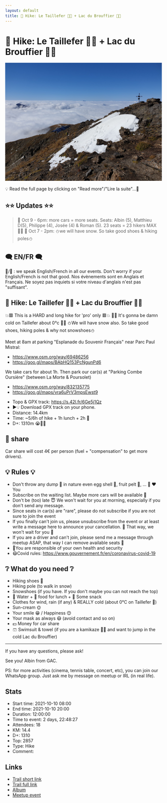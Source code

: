 ```yaml
---
layout: default
title: 🥾 Hike: Le Taillefer 🗻🤯 + Lac du Brouffier 🥵🥶
---
```


# 🥾 Hike: Le Taillefer 🗻🤯 + Lac du Brouffier 🥵🥶

![2021-10-10](../img/orig/2021-10-10.jpg)

💡 Read the full page by clicking on "Read more"/"Lire la suite"...💜

##  ⭐⭐ Updates ⭐⭐ 
> 📅 Oct 9 - 6pm: more cars = more seats. Seats: Albin (5), Matthieu D(5), Philippe (4), Josée (4) & Roman (5). 23 seats = 23 hikers MAX 🚶‍♂️
> 📅 Oct 7 - 2pm: ⛄we will have snow. So take good shoes & hiking poles⛄

##  🗨️ EN/FR 🗨️ 
🦅/🐓 : we speak English/French in all our events. Don't worry if your English/French is not that good. Nos évènements sont en Anglais et Français. Ne soyez pas inquiets si votre niveau d'anglais n'est pas "suffisant".

##  🥾 Hike: Le Taillefer 🗻🤯 + Lac du Brouffier 🥵🥶 
💥🟥 This is a HARD and long hike for 'pro' only 🟥💥
🥶🧊 It's gonna be damn cold on Taillefer about 0°c 🧊🥶
⛄We will have snow also. So take good shoes, hiking poles & why not snowshoes⛄

Meet at 8am at parking "Esplanade du Souvenir Français" near Parc Paul Mistral:
- https://www.osm.org/way/69486256
- https://goo.gl/maps/BAbHQ153PcNgunPd6

We take cars for about 1h. Then park our car(s) at "Parking Combe Oursière" (between La Morte & Poursolet)
- https://www.osm.org/way/832135775
- https://goo.gl/maps/vra6uPrV3mpsEwst9

* Topo & GPX track: https://s.42l.fr/6Ge5j1Qz
* ▶💡 Download GPX track on your phone.
* Distance: 14.4km
* Time: ~5/6h of hike + 1h lunch + 2h 🚗
* D+: 1310m 😭🥵🤯

##  🚗 share 
Car share will cost 4€ per person (fuel + "compensation" to get more drivers).

##  💡 Rules 💡 
- Don't throw any dump 🚮 in nature even egg shell 🥚, fruit pelt 🍌, ... 🌳 ❤️ You
- Subscribe on the waiting list. Maybe more cars will be available 🚗
- Don't be (too) late 😇 We won't wait for you at morning, especially if you don't send any message.
- Since seats in car(s) are "rare", please do not subscribe if you are not sure to join the event
- If you finally can't join us, please unsubscribe from the event or at least write a message here to announce your cancellation. 💜 That way, we won't wait for you 💜
- If you are a driver and can't join, please send me a message through meetup ASAP, that way I can remove available seats 🚗
- 💟You are responsible of your own health and security
- 😷Covid rules: https://www.gouvernement.fr/en/coronavirus-covid-19

##  ❔ What do you need ❔ 
- Hiking shoes 🥾
- Hiking pole (to walk in snow)
- Snowshoes (if you have. If you don't maybe you can not reach the top)
- 🧃 Water + 🥕 food for lunch + 🍫 Some snack
- Clothes for wind, rain (if any) & REALLY cold (about 0°C on Taillefer 🥶)
- Sun-cream 🌞
- Your smile 😁 / Happiness 😊
- Your mask as always 😷 (avoid contact and so on)
- 💵 Money for car share
- 🩳 Swimsuit & towel (if you are a kamikaze 🐱‍👤 and want to jump in the cold Lac du Brouffier)

-----------------------
If you have any questions, please ask!

See you! Albin from GAC.

PS: for more activities (cinema, tennis table, concert, etc), you can join our WhatsApp group. Just ask me by message on meetup or IRL (in real life).

## Stats

- Start time: 2021-10-10 08:00
- End time: 2021-10-10 20:00
- Duration: 12:00:00
- Time to event: 2 days, 22:48:27
- Attendees: 18
- KM: 14.4
- D+: 1310
- Top: 2857
- Type: Hike
- Comment: 

## Links

- [Trail short link](https://s.42l.fr/6Ge5j1Qz)
- [Trail full link]()
- [Album](https://binnette.github.io/GacImg2021/2021-10-10-🥾-Hike-Le-Taillefer-🗻-and-Lac-du-Brouffier-🥵🤯.html)
- [Meetup event](https://www.meetup.com/grenoble-adventure-club-english-french/events/281266733/)
